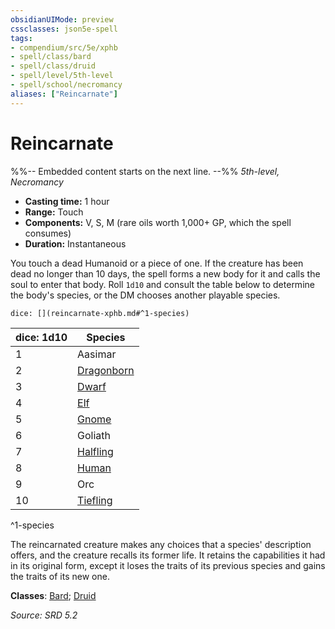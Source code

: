 ```yaml
---
obsidianUIMode: preview
cssclasses: json5e-spell
tags:
- compendium/src/5e/xphb
- spell/class/bard
- spell/class/druid
- spell/level/5th-level
- spell/school/necromancy
aliases: ["Reincarnate"]
---
```

# Reincarnate
%%-- Embedded content starts on the next line. --%%
*5th-level, Necromancy*  

- **Casting time:** 1 hour
- **Range:** Touch
- **Components:** V, S, M (rare oils worth 1,000+ GP, which the spell consumes)
- **Duration:** Instantaneous

You touch a dead Humanoid or a piece of one. If the creature has been dead no longer than 10 days, the spell forms a new body for it and calls the soul to enter that body. Roll `1d10` and consult the table below to determine the body's species, or the DM chooses another playable species.

`dice: [](reincarnate-xphb.md#^1-species)`

| dice: 1d10 | Species |
|------------|---------|
| 1 | Aasimar |
| 2 | [Dragonborn](dragonborn-xphb.md) |
| 3 | [Dwarf](dwarf-xphb.md) |
| 4 | [Elf](elf-xphb.md) |
| 5 | [Gnome](gnome-xphb.md) |
| 6 | Goliath |
| 7 | [Halfling](halfling-xphb.md) |
| 8 | [Human](human-xphb.md) |
| 9 | Orc |
| 10 | [Tiefling](tiefling-xphb.md) |
^1-species

The reincarnated creature makes any choices that a species' description offers, and the creature recalls its former life. It retains the capabilities it had in its original form, except it loses the traits of its previous species and gains the traits of its new one.

**Classes**: [Bard](list-spells-classes-bard.md); [Druid](list-spells-classes-druid.md)

*Source: SRD 5.2*